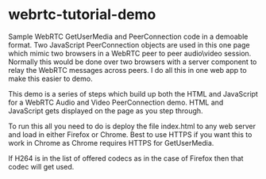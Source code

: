 # webrtc-tutorial-demo

Sample WebRTC GetUserMedia and PeerConnection code in a demoable format.  Two JavaScript PeerConnection objects are used in this one page which mimic two browsers in a WebRTC peer to peer audio\video session.  Normally this would be done over two browsers with a server component to relay the WebRTC messages across peers.  I do all this in one web app to make this easier to demo.

This demo is a series of steps which build up both the HTML and JavaScript for a WebRTC Audio and Video PeerConnection demo.  HTML and JavaScript gets displayed on the page as you step through.

To run this all you need to do is deploy the file index.html to any web server and load in either Firefox or Chrome. Best to use HTTPS if you want this to work in Chrome as Chrome requires HTTPS for GetUserMedia.

If H264 is in the list of offered codecs as in the case of Firefox then that codec will get used.
